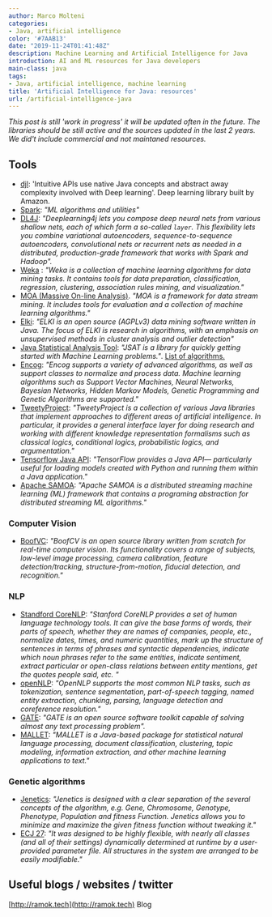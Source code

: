 ```yaml
---
author: Marco Molteni
categories:
- Java, artificial intelligence
color: '#7AAB13'
date: "2019-11-24T01:41:48Z"
description: Machine Learning and Artificial Intelligence for Java
introduction: AI and ML resources for Java developers
main-class: java
tags:
- Java, artificial intelligence, machine learning
title: 'Artificial Intelligence for Java: resources'
url: /artificial-intelligence-java
---
```

_This post is still 'work in progress' it will be updated often in the future. The libraries should be still active and the sources updated in the last 2 years. We did't include commercial and not maintaned resources._

## Tools

- [djl](https://djl.ai): 'Intuitive APIs use native Java concepts and abstract away complexity involved with Deep learning'. Deep learning library built by Amazon.
- [Spark](http://spark.apache.org/mllib/): _"ML algorithms and utilities"_
-  [DL4J](http://deeplearning4j.org): _"Deeplearning4j lets you compose deep neural nets from various shallow nets, each of which form a so-called `layer`. This flexibility lets you combine variational autoencoders, sequence-to-sequence autoencoders, convolutional nets or recurrent nets as needed in a distributed, production-grade framework that works with Spark and Hadoop"._
- [Weka](https://www.cs.waikato.ac.nz/ml/weka/index.html) : _"Weka is a collection of machine learning algorithms for data mining tasks. It contains tools for data preparation, classification, regression, clustering, association rules mining, and visualization."_
- [MOA (Massive On-line Analysis)](https://moa.cms.waikato.ac.nz/details/). _"MOA is a framework for data stream mining. It includes tools for evaluation and a collection of machine learning algorithms."_
- [Elki](https://elki-project.github.io): _"ELKI is an open source (AGPLv3) data mining software written in Java. The focus of ELKI is research in algorithms, with an emphasis on unsupervised methods in cluster analysis and outlier detection"_
- [Java Statistical Analysis Tool](https://github.com/EdwardRaff/JSAT/tree/master): _"JSAT is a library for quickly getting started with Machine Learning problems."_.  [List of algorithms.](https://github.com/EdwardRaff/JSAT/wiki/Algorithms)
- [Encog](https://www.heatonresearch.com/encog/): _"Encog supports a variety of advanced algorithms, as well as support classes to normalize and process data. Machine learning algorithms such as Support Vector Machines, Neural Networks, Bayesian Networks, Hidden Markov Models, Genetic Programming and Genetic Algorithms are supported."_
- [TweetyProject](http://tweetyproject.org): _"TweetyProject is a collection of various Java libraries that implement approaches to different areas of artificial intelligence. In particular, it provides a general interface layer for doing research and working with different knowledge representation formalisms such as classical logics, conditional logics, probabilistic logics, and argumentation."_
- [Tensorflow Java API](https://www.tensorflow.org/install/lang_java): _"TensorFlow provides a Java API— particularly useful for loading models created with Python and running them within a Java application."_
- [Apache SAMOA](http://samoa.incubator.apache.org): _"Apache SAMOA is a distributed streaming machine learning (ML) framework that contains a programing abstraction for distributed streaming ML algorithms."_

### Computer Vision
- [BoofVC](http://boofcv.org/index.php?title=Main_Page): _"BoofCV is an open source library written from scratch for real-time computer vision. Its functionality covers a range of subjects, low-level image processing, camera calibration, feature detection/tracking, structure-from-motion, fiducial detection, and recognition."_

### NLP
- [Standford CoreNLP](https://stanfordnlp.github.io/CoreNLP/): _"Stanford CoreNLP provides a set of human language technology tools. It can give the base forms of words, their parts of speech, whether they are names of companies, people, etc., normalize dates, times, and numeric quantities, mark up the structure of sentences in terms of phrases and syntactic dependencies, indicate which noun phrases refer to the same entities, indicate sentiment, extract particular or open-class relations between entity mentions, get the quotes people said, etc. "_
- [openNLP](http://opennlp.apache.org): _"OpenNLP supports the most common NLP tasks, such as tokenization, sentence segmentation, part-of-speech tagging, named entity extraction, chunking, parsing, language detection and coreference resolution."_
- [GATE](https://gate.ac.uk): _"GATE is an open source software toolkit capable of solving almost any text processing problem"._
- [MALLET](http://mallet.cs.umass.edu): _"MALLET is a Java-based package for statistical natural language processing, document classification, clustering, topic modeling, information extraction, and other machine learning applications to text."_

### Genetic algorithms
- [Jenetics](http://jenetics.io): _"Jenetics is designed with a clear separation of the several concepts of the algorithm, e.g. Gene, Chromosome, Genotype, Phenotype, Population and fitness Function. Jenetics allows you to minimize and maximize the given fitness function without tweaking it."_
- [ECJ 27](https://cs.gmu.edu/~eclab/projects/ecj/): _"It was designed to be highly flexible, with nearly all classes (and all of their settings) dynamically determined at runtime by a user-provided parameter file. All structures in the system are arranged to be easily modifiable."_

## Useful blogs / websites / twitter
[http://ramok.tech](http://ramok.tech) Blog